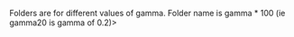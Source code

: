 Folders are for different values of gamma. Folder name is gamma * 100 (ie gamma20 is gamma of 0.2)>
